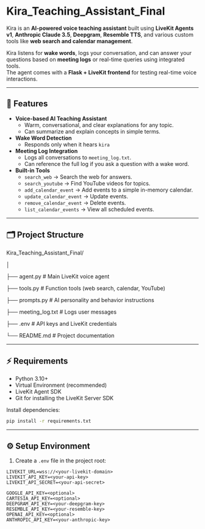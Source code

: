 # Kira_Teaching_Assistant_Final

Kira is an **AI-powered voice teaching assistant** built using **LiveKit Agents v1**, **Anthropic Claude 3.5**, **Deepgram**, **Resemble TTS**, and various custom tools like **web search and calendar management**.  

Kira listens for **wake words**, logs your conversation, and can answer your questions based on **meeting logs** or real-time queries using integrated tools.  
The agent comes with a **Flask + LiveKit frontend** for testing real-time voice interactions.

---

## 🎯 Features

- **Voice-based AI Teaching Assistant**
  - Warm, conversational, and clear explanations for any topic.
  - Can summarize and explain concepts in simple terms.
- **Wake Word Detection**
  - Responds only when it hears `kira`
- **Meeting Log Integration**
  - Logs all conversations to `meeting_log.txt`.
  - Can reference the full log if you ask a question with a wake word.
- **Built-in Tools**
  - `search_web` → Search the web for answers.
  - `search_youtube` → Find YouTube videos for topics.
  - `add_calendar_event` → Add events to a simple in-memory calendar.
  - `update_calendar_event` → Update events.
  - `remove_calendar_event` → Delete events.
  - `list_calendar_events` → View all scheduled events.

---

## 🗂 Project Structure

Kira_Teaching_Assistant_Final/

│

├── agent.py # Main LiveKit voice agent

├── tools.py # Function tools (web search, calendar, YouTube)

├── prompts.py # AI personality and behavior instructions

├── meeting_log.txt # Logs user messages

├── .env # API keys and LiveKit credentials

└── README.md # Project documentation



---

## ⚡ Requirements

- Python 3.10+  
- Virtual Environment (recommended)  
- LiveKit Agent SDK  
- Git for installing the LiveKit Server SDK

Install dependencies:

```bash
pip install -r requirements.txt
```

---

## ⚙️ Setup Environment

1. Create a `.env` file in the project root:

```env
LIVEKIT_URL=wss://<your-livekit-domain>
LIVEKIT_API_KEY=<your-api-key>
LIVEKIT_API_SECRET=<your-api-secret>

GOOGLE_API_KEY=<optional>
CARTESIA_API_KEY=<optional>
DEEPGRAM_API_KEY=<your-deepgram-key>
RESEMBLE_API_KEY=<your-resemble-key>
OPENAI_API_KEY=<optional>
ANTHROPIC_API_KEY=<your-anthropic-key>


